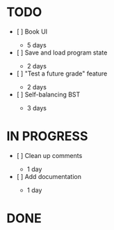 TODO
===

<ul>
    <li>[ ] Book UI</li>
        <ul><li>5 days</li></ul>
    <li>[ ] Save and load program state</li>
        <ul><li>2 days</li></ul>
    <li>[ ] "Test a future grade" feature</li>
        <ul><li>2 days</li></ul>
    <li>[ ] Self-balancing BST</li>
        <ul><li>3 days</li></ul>
</ul>


IN PROGRESS
===

<ul>
    <li>[ ] Clean up comments</li>
        <ul><li>1 day</li></ul>
    <li>[ ] Add documentation</li>
        <ul><li>1 day</li></ul>
</ul>


DONE
===

<ul>

</ul>